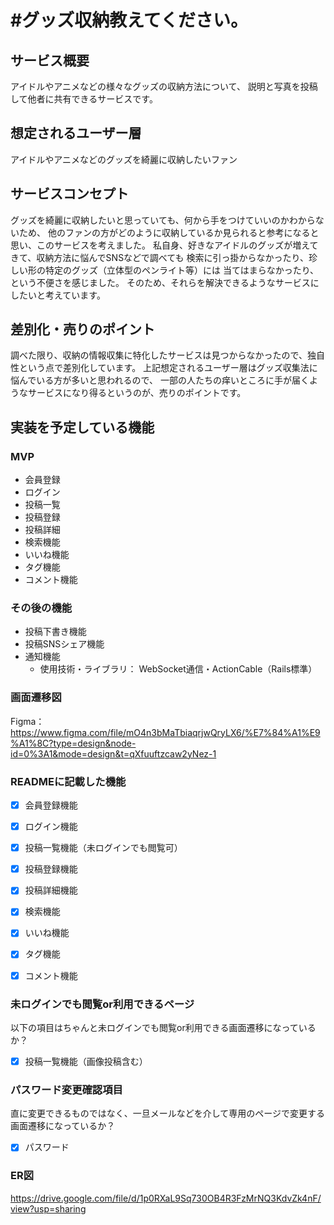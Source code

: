 # #グッズ収納教えてください。

## サービス概要
アイドルやアニメなどの様々なグッズの収納方法について、
説明と写真を投稿して他者に共有できるサービスです。

## 想定されるユーザー層
アイドルやアニメなどのグッズを綺麗に収納したいファン

## サービスコンセプト
グッズを綺麗に収納したいと思っていても、何から手をつけていいのかわからないため、
他のファンの方がどのように収納しているか見られると参考になると思い、このサービスを考えました。
私自身、好きなアイドルのグッズが増えてきて、収納方法に悩んでSNSなどで調べても
検索に引っ掛からなかったり、珍しい形の特定のグッズ（立体型のペンライト等）には
当てはまらなかったり、という不便さを感じました。
そのため、それらを解決できるようなサービスにしたいと考えています。

## 差別化・売りのポイント
調べた限り、収納の情報収集に特化したサービスは見つからなかったので、独自性という点で差別化しています。
上記想定されるユーザー層はグッズ収集法に悩んでいる方が多いと思われるので、
一部の人たちの痒いところに手が届くようなサービスになり得るというのが、売りのポイントです。

## 実装を予定している機能
### MVP
* 会員登録
* ログイン
* 投稿一覧
* 投稿登録
* 投稿詳細
* 検索機能
* いいね機能
* タグ機能
* コメント機能

### その後の機能
* 投稿下書き機能
* 投稿SNSシェア機能
* 通知機能
  * 使用技術・ライブラリ： WebSocket通信・ActionCable（Rails標準）

### 画面遷移図
Figma：https://www.figma.com/file/mO4n3bMaTbiaqrjwQryLX6/%E7%84%A1%E9%A1%8C?type=design&node-id=0%3A1&mode=design&t=qXfuuftzcaw2yNez-1

### READMEに記載した機能
- [x] 会員登録機能
- [x] ログイン機能
- [x] 投稿一覧機能（未ログインでも閲覧可）
- [x] 投稿登録機能
- [x] 投稿詳細機能
- [x] 検索機能
- [x] いいね機能
- [x] タグ機能
- [x] コメント機能


### 未ログインでも閲覧or利用できるページ
以下の項目はちゃんと未ログインでも閲覧or利用できる画面遷移になっているか？
- [x] 投稿一覧機能（画像投稿含む）

### パスワード変更確認項目
直に変更できるものではなく、一旦メールなどを介して専用のページで変更する画面遷移になっているか？
- [x] パスワード

### ER図
https://drive.google.com/file/d/1p0RXaL9Sq730OB4R3FzMrNQ3KdvZk4nF/view?usp=sharing
